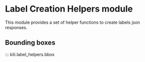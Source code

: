 # Label Creation Helpers module

This module provides a set of helper functions to create labels json responses.

## Bounding boxes

::: kili.label_helpers.bbox

